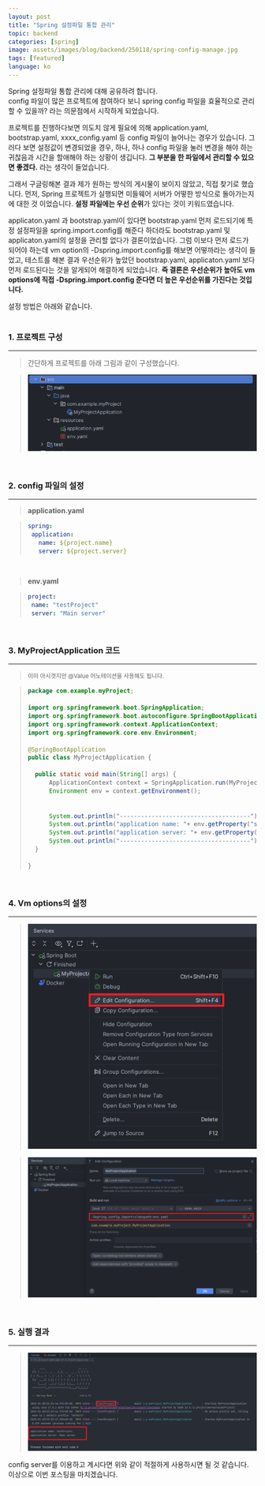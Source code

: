 ```yaml
---
layout: post
title: "Spring 설정파일 통합 관리"
topic: backend
categories: [spring]
image: assets/images/blog/backend/250118/spring-config-manage.jpg
tags: [featured]
language: ko
---
```


Spring 설정파일 통합 관리에 대해 공유하려 합니다.   
config 파일이 많은 프로젝트에 참여하다 보니 spring config 파일을 효율적으로 관리할 수 있을까?
라는 의문점에서 시작하게 되었습니다.

프로젝트를 진행하다보면 의도치 않게 필요에 의해 application.yaml, bootstrap.yaml, xxxx_config.yaml 등
config 파일이 늘어나는 경우가 있습니다. 그러다 보면 설정값이 변경되었을 경우, 하나, 하나 config 파일을
눌러 변경을 해야 하는 귀찮음과 시간을 할애해야 하는 상황이 생깁니다. **그 부분을 한 파일에서 관리할 수 있으면 좋겠다.**
라는 생각이 들었습니다.

그래서 구글링해본 결과 제가 원하는 방식의 게시물이 보이지 않았고, 직접 찾기로 했습니다.
먼저, Spring 프로젝트가 실행되면 미들웨어 서버가 어떻한 방식으로 돌아가는지에 대한 것 이었습니다.
**설정 파일에는 우선 순위**가 있다는 것이 키워드였습니다.

applicaton.yaml 과 bootstrap.yaml이 있다면 bootstrap.yaml 먼저 로드되기에 특정 설정파일을 spring.import.config를 해준다 하더라도
bootstrap.yaml 및 applicaton.yaml의 설정을 관리할 없다가 결론이었습니다.
그럼 이보다 먼저 로드가 되어야 하는데 vm option의 -Dspring.import.config를 해보면 어떻까라는
생각이 들었고, 테스트를 해본 결과 우선순위가 높았던 bootstrap.yaml, applicaton.yaml 보다 먼저
로드된다는 것을 알게되어 해결하게 되었습니다.
**즉 결론은 우선순위가 높아도 vm options에 직접 -Dspring.import.config 준다면 더 높은 우선순위를 가진다는 것입니다.**


설정 방법은 아래와 같습니다.  
<br>

### 1. 프로젝트 구성

---
> 간단하게 프로젝트를 아래 그림과 같이 구성했습니다.

> ![createProject](/assets/images/blog/backend/250118/createProject.png)

<br>

### 2. config 파일의 설정

---

>**application.yaml**

>```yaml
>spring:
>  application:
>    name: ${project.name}
>    server: ${project.server}
>```

<br>

>**env.yaml**

>```yaml
>project:
>  name: "testProject"
>  server: "Main server"
>```

<br>

### 3. MyProjectApplication 코드

---

><small>이미 아시겟지만 @Value 어노테이션을 사용해도 됩니다.</small>

>```java
>package com.example.myProject;
>
>import org.springframework.boot.SpringApplication;
>import org.springframework.boot.autoconfigure.SpringBootApplication;
>import org.springframework.context.ApplicationContext;
>import org.springframework.core.env.Environment;
>
>@SpringBootApplication
>public class MyProjectApplication {
>
>	public static void main(String[] args) {
>		ApplicationContext context = SpringApplication.run(MyProjectApplication.class, args);
>		Environment env = context.getEnvironment();
>
>
>		System.out.println("-------------------------------------");
>		System.out.println("application name: "+ env.getProperty("spring.application.name"));
>		System.out.println("application server: "+ env.getProperty("spring.application.server"));
>		System.out.println("-------------------------------------");
>	}
>
>}
>```

<br>

### 4. Vm options의 설정

---

>![configMenu](/assets/images/blog/backend/250118/configMenu.png)

>![config](/assets/images/blog/backend/250118/config.png)

<br>

### 5. 실행 결과

---

>![result](/assets/images/blog/backend/250118/result.png)  

config server를 이용하고 계시다면 위와 같이 적절하게 사용하시면 될 것 같습니다.  
이상으로 이번 포스팅을 마치겠습니다.